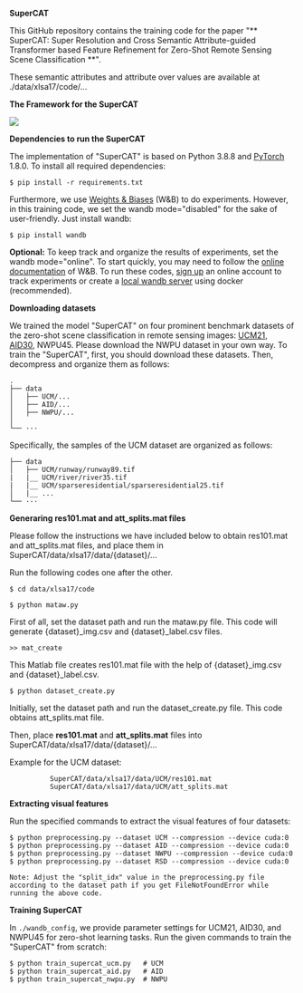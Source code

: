 **SuperCAT**


This GitHub repository contains the training code for the paper  "** SuperCAT: Super Resolution and Cross Semantic Attribute-guided Transformer based Feature Refinement for Zero-Shot Remote Sensing Scene Classification **". 

These semantic attributes and attribute over values are available at ./data/xlsa17/code/...

**The Framework for the SuperCAT**

![](figs/SuperCAT-blockdg.png)

**Dependencies to run the SuperCAT**

The implementation of "SuperCAT" is based on Python 3.8.8 and [PyTorch](https://pytorch.org/) 1.8.0. To install all required dependencies:
```
$ pip install -r requirements.txt
```
Furthermore, we use [Weights & Biases](https://wandb.ai/site) (W&B) to do experiments. However, in this training code, we set the wandb mode="disabled" for the sake of user-friendly. Just install wandb: 
```
$ pip install wandb
```
**Optional:** To keep track and organize the results of experiments, set the wandb mode="online". To start quickly, you may need to follow the [online documentation](https://docs.wandb.ai/quickstart) of W&B. To run these codes, [sign up](https://app.wandb.ai/login?signup=true) an online account to track experiments or create a [local wandb server](https://hub.docker.com/r/wandb/local) using docker (recommended).

**Downloading datasets**

We trained the model "SuperCAT" on four prominent benchmark datasets of the zero-shot scene classification in remote sensing images: [UCM21](http://weegee.vision.ucmerced.edu/datasets/landuse.html), [AID30](https://captain-whu.github.io/AID/), NWPU45. Please download the NWPU dataset in your own way. To train the "SuperCAT", first, you should download these datasets. Then, decompress and organize them as follows: 
```
.
├── data
│   ├── UCM/...
│   ├── AID/...
│   ├── NWPU/...
│
└── ···
```
Specifically, the samples of the UCM dataset are organized as follows: 
```
├── data
│   ├── UCM/runway/runway89.tif
|   |__ UCM/river/river35.tif
|   |__ UCM/sparseresidential/sparseresidential25.tif
│   |__ ...
└── ···
```
**Generaring res101.mat and att_splits.mat files**

Please follow the instructions we have included below to obtain res101.mat and att_splits.mat files, and place them in SuperCAT/data/xlsa17/data/{dataset}/... 

Run the following codes one after the other.
```
$ cd data/xlsa17/code
```
```
$ python mataw.py
```
First of all, set the dataset path and run the mataw.py file. This code will generate {dataset}_img.csv and {dataset}_label.csv files.

```
>> mat_create 
```
This Matlab file creates res101.mat file with the help of {dataset}_img.csv and {dataset}_label.csv.

```
$ python dataset_create.py
```
Initially, set the dataset path and run the dataset_create.py file. This code obtains att_splits.mat file. 

Then, place **res101.mat** and **att_splits.mat** files into SuperCAT/data/xlsa17/data/{dataset}/...

Example for the UCM dataset: 
```
          SuperCAT/data/xlsa17/data/UCM/res101.mat    
          SuperCAT/data/xlsa17/data/UCM/att_splits.mat
```
**Extracting visual features**

Run the specified commands to extract the visual features of four datasets:

```
$ python preprocessing.py --dataset UCM --compression --device cuda:0 
$ python preprocessing.py --dataset AID --compression --device cuda:0
$ python preprocessing.py --dataset NWPU --compression --device cuda:0
$ python preprocessing.py --dataset RSD --compression --device cuda:0

Note: Adjust the "split_idx" value in the preprocessing.py file according to the dataset path if you get FileNotFoundError while running the above code.
```

**Training SuperCAT**

In `./wandb_config`, we provide parameter settings for UCM21, AID30, and NWPU45 for zero-shot learning tasks. 
Run the given commands to train the "SuperCAT" from scratch:

```
$ python train_supercat_ucm.py   # UCM
$ python train_supercat_aid.py   # AID
$ python train_supercat_nwpu.py  # NWPU
```
